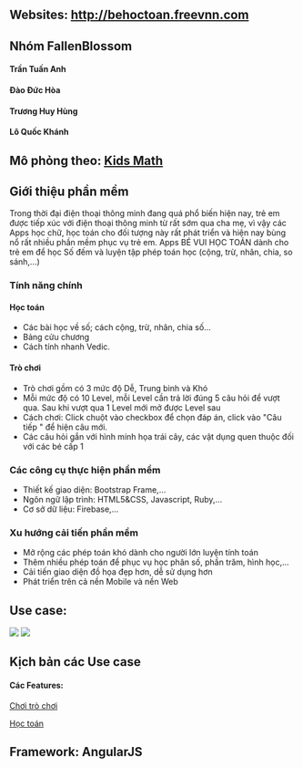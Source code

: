 ## Websites: http://behoctoan.freevnn.com

## Nhóm FallenBlossom

#### Trần Tuấn Anh
#### Đào Đức Hòa
#### Trương Huy Hùng
#### Lô Quốc Khánh

## Mô phỏng theo: [Kids Math](https://play.google.com/store/apps/details?id=kids.math.mathforkids&hl=vi)

## Giới thiệu phần mềm
  Trong thời đại điện thoại thông minh đang quá phổ biến hiện nay, trẻ em được tiếp xúc với điện thoại thông minh từ rất sớm qua cha mẹ,
  vì vậy các Apps học chữ, học toán cho đối tượng này rất phát triển và hiện nay bùng nổ rất nhiều phần mềm phục vụ trẻ em.
  Apps BÉ VUI HỌC TOÁN dành cho trẻ em để học Số đếm và luyện tập phép toán học (cộng, trừ, nhân, chia, so sánh,...)

### Tính năng chính 
#### Học toán
  - Các bài học về số; cách cộng, trừ, nhân, chia số...
  - Bảng cửu chương
  - Cách tính nhanh Vedic.

#### Trò chơi
  - Trò chơi gồm có 3 mức độ Dễ, Trung bình và Khó
  - Mỗi mức độ có 10 Level, mỗi Level cần trả lời đúng 5 câu hỏi để vượt qua. Sau khi vượt qua 1 Level mới mở được Level sau
  - Cách chơi: Click chuột vào checkbox để chọn đáp án, click vào "Câu tiếp " để hiện câu mới.
  - Các câu hỏi gắn với hình minh họa trái cây, các vật dụng quen thuộc đối với các bé cấp 1

### Các công cụ thực hiện phần mềm 
   - Thiết kế giao diện: Bootstrap Frame,...
   - Ngôn ngữ lập trình: HTML5&CSS, Javascript, Ruby,...
   - Cơ sở dữ liệu: Firebase,...

### Xu hướng cải tiến phần mềm
   - Mở rộng các phép toán khó dành cho người lớn luyện tính toán
   - Thêm nhiều phép toán để phục vụ học phân số, phần trăm, hình học,...
   - Cải tiến giao diện đồ họa đẹp hơn, dễ sử dụng hơn
   - Phát triển trên cả nền Mobile và nền Web

## Use case: 
<img src="http://i.imgur.com/M6hOgbG.jpg">
<img src="http://i.imgur.com/u0mFdtP.jpg">       

## Kịch bản các Use case

#### Các Features:

[Chơi trò chơi
](https://github.com/tuananh97/INT2208-2-2017/blob/master/Nhom-FallenBlossom/userstory/choitrochoi.feature)

[Học toán
](https://github.com/tuananh97/INT2208-2-2017/blob/master/Nhom-FallenBlossom/userstory/hoctoan.feature)

## Framework: AngularJS



